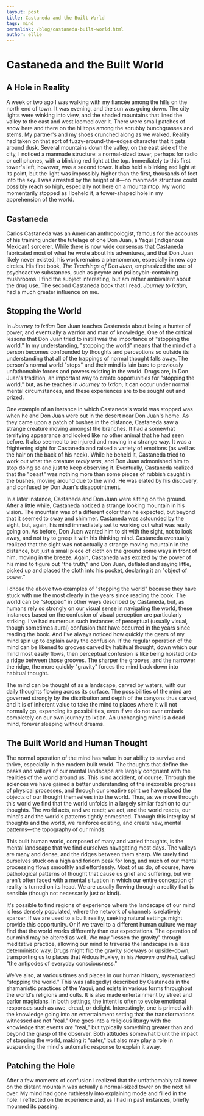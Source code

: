 ```yaml
---
layout: post
title: Castaneda and the Built World
tags: mind
permalink: /blog/castaneda-built-world.html
author: ellie
---
```


# Castaneda and the Built World

## A Hole in Reality

A week or two ago I was walking with my fiancée among the hills on the north end
of town. It was evening, and the sun was going down. The city lights were
winking into view, and the shaded mountains that lined the valley to the east
and west loomed over it. There were small patches of snow here and there on the
hilltops among the scrubby bunchgrasses and stems. My partner's and my shoes
crunched along as we walked. Reality had taken on that sort of
fuzzy-around-the-edges character that it gets around dusk. Several mountains
down the valley, on the east side of the city, I noticed a manmade structure: a
normal-sized tower, perhaps for radio or cell phones, with a blinking red light
at the top. Immediately to this first tower's left, however, was a second tower.
It also held a blinking red light at its point, but the light was impossibly
higher than the first, thousands of feet into the sky. I was arrested by the
height of it—no manmade structure could possibly reach so high, especially not
here on a mountaintop. My world momentarily stopped as I beheld it, a
tower-shaped hole in my apprehension of the world.

## Castaneda

Carlos Castaneda was an American anthropologist, famous for the accounts of his
training under the tutelage of one Don Juan, a Yaqui (indigenous Mexican)
sorcerer. While there is now wide consensus that Castaneda fabricated most of
what he wrote about his adventures, and that Don Juan likely never existed, his
work remains a phenomenon, especially in new age circles. His first book, _The
Teachings of Don Juan_, emphasized the use of psychoactive substances, such as
peyote and psilocybin-containing mushrooms. I find the subject interesting, but
am rather ambivalent about the drug use. The second Castaneda book that I read,
_Journey to Ixtlan_, had a much greater influence on me.

## Stopping the World

In _Journey to Ixtlan_ Don Juan teaches Casteneda about being a hunter of power,
and eventually a warrior and man of knowledge. One of the critical lessons that
Don Juan tried to instill was the importance of "stopping the world." In my
understanding, "stopping the world" means that the mind of a person becomes
confounded by thoughts and perceptions so outside its understanding that all of
the trappings of normal thought falls away. The person's normal world "stops"
and their mind is lain bare to previously unfathomable forces and powers
existing in the world. Drugs are, in Don Juan's tradition, an important way to
create opportunities for "stopping the world," but, as he teaches in _Journey to
Ixtlan_, it can occur under normal mental circumstances, and these experiences
are to be sought out and prized.

One example of an instance in which Castaneda's world was stopped was when he
and Don Juan were out in the desert near Don Juan's home. As they came upon a
patch of bushes in the distance, Castaneda saw a strange creature moving amongst
the branches. It had a somewhat terrifying appearance and looked like no other
animal that he had seen before. It also seemed to be injured and moving in a
strange way. It was a frightening sight for Castaneda and raised a variety of
emotions (as well as the hair on the back of his neck). While he beheld it,
Castaneda tried to work out what the creature _really was_, and Don Juan
admonished him to stop doing so and just to keep observing it. Eventually,
Castaneda realized that the "beast" was nothing more than some pieces of rubbish
caught in the bushes, moving around due to the wind. He was elated by his
discovery, and confused by Don Juan's disappointment.

In a later instance, Castaneda and Don Juan were sitting on the ground. After a
little while, Castaneda noticed a strange looking mountain in his vision. The
mountain was of a different color than he expected, but beyond that it seemed to
sway and shimmer. Castaneda was astounded by the sight, but, again, his mind
immediately set to working out what was really going on. As before, Don Juan
wanted him to sit with the sight, not to look away, and not try to grasp it with
his thinking mind. Castaneda eventually realized that the sight was not actually
a strange moving mountain in the distance, but just a small piece of cloth on
the ground some ways in front of him, moving in the breeze. Again, Castaneda was
excited by the power of his mind to figure out "the truth," and Don Juan,
deflated and saying little, picked up and placed the cloth into his pocket,
declaring it an "object of power."

I chose the above two examples of "stopping the world" because they have stuck
with me the most clearly in the years since reading the book. The world can be
"stopped" in other ways described by Castaneda, but, as humans rely so strongly
on our visual sense in navigating the world, these instances based on the
confusion of visual perception are particularly striking. I've had numerous such
instances of perceptual (usually visual, though sometimes aural) confusion that
have occurred in the years since reading the book. And I've always noticed how
quickly the gears of my mind spin up to explain away the confusion. If the
regular operation of the mind can be likened to grooves carved by habitual
thought, down which our mind most easily flows, then perceptual confusion is
like being hoisted onto a ridge between those grooves. The sharper the grooves,
and the narrower the ridge, the more quickly "gravity" forces the mind back down
into habitual thought.

The mind can be thought of as a landscape, carved by waters, with our daily
thoughts flowing across its surface. The possibilities of the mind are governed
strongly by the distribution and depth of the canyons thus carved, and it is of
inherent value to take the mind to places where it will not normally go,
expanding its possibilities, even if we do not ever embark completely on our own
journey to Ixtlan. An unchanging mind is a dead mind, forever sleeping without
dreams.

## The Built World and Human Thought

The normal operation of the mind has value in our ability to survive and thrive,
especially in the modern built world. The thoughts that define the peaks and
valleys of our mental landscape are largely congruent with the realities of the
world around us. This is no accident, of course. Through the sciences we have
gained a better understanding of the inexorable progress of physical processes,
and through our creative spirit we have placed the objects of our thought
themselves into the world. Thus, as we move through this world we find that the
world unfolds in a largely similar fashion to our thoughts. The world acts, and
we react; we act, and the world reacts, our mind's and the world's patterns
tightly enmeshed. Through this interplay of thoughts and the world, we reinforce
existing, and create new, mental patterns—the topography of our minds.

This built human world, composed of many and varied thoughts, is the mental
landscape that we find ourselves navagating most days. The valleys are many and
dense, and the ridges between them sharp. We rarely find ourselves stuck on a
high and forlorn peak for long, and much of our mental processing flows smoothly
and effortlessly. Most of us do, of course, have pathological patterns of
thought that cause us grief and suffering, but we aren't often faced with a
mental situation in which our entire conception of reality is turned on its
head. We are usually flowing through a reality that is sensible (though not
necessarily just or kind).

It's possible to find regions of experience where the landscape of our mind is
less densely populated, where the network of channels is relatively sparser. If
we are used to a built reality, seeking natural settings might provide this
opportunity. Or if we travel to a different human culture we may find that the
world works differently than our expectations. The operation of our mind may be
altered as well. We may "lessen the gravity" through meditative practice,
allowing our mind to traverse the landscape in a less deterministic way. Drugs
might flip the gravity sideways or upside-down, transporting us to places that
Aldous Huxley, in his _Heaven and Hell_, called "the antipodes of everyday
consciousness."

We've also, at various times and places in our human history, systematized
"stopping the world." This was (allegedly) described by Castaneda in the
shamanistic practices of the Yaqui, and exists in various forms throughout the
world's religions and cults. It is also made entertainment by street and parlor
magicians. In both settings, the intent is often to evoke emotional responses
such as awe, dread, or delight. Interestingly, one is primed with the knowledge
going into an entertainment setting that the transformations witnessed are not
"real." One goes into a religious liturgy with the knowledge that events _are_
"real," but typically something greater than and beyond the grasp of the
observer. Both attitudes somewhat blunt the impact of stopping the world, making
it "safer," but also may play a role in suspending the mind's automatic response
to explain it away.

## Patching the Hole

After a few moments of confusion I realized that the unfathomably tall tower on
the distant mountain was actually a normal-sized tower on the next hill over. My
mind had gone ruthlessly into explaining mode and filled in the hole. I
reflected on the experience and, as I had in past instances, briefly mourned its
passing.
